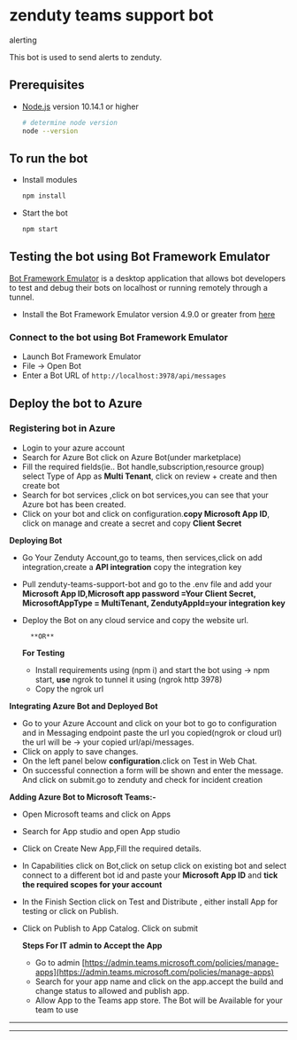# zenduty teams support bot

alerting

This bot is used to send alerts to zenduty.


## Prerequisites

- [Node.js](https://nodejs.org) version 10.14.1 or higher

    ```bash
    # determine node version
    node --version
    ```

## To run the bot

- Install modules

    ```bash
    npm install
    ```

- Start the bot

    ```bash
    npm start
    ```

## Testing the bot using Bot Framework Emulator

[Bot Framework Emulator](https://github.com/microsoft/botframework-emulator) is a desktop application that allows bot developers to test and debug their bots on localhost or running remotely through a tunnel.

- Install the Bot Framework Emulator version 4.9.0 or greater from [here](https://github.com/Microsoft/BotFramework-Emulator/releases)

### Connect to the bot using Bot Framework Emulator

- Launch Bot Framework Emulator
- File -> Open Bot
- Enter a Bot URL of `http://localhost:3978/api/messages`


## Deploy the bot to Azure


### Registering bot in Azure



* Login to your azure account 
* Search for Azure Bot click on Azure Bot(under marketplace)
* Fill the required fields(ie.. Bot handle,subscription,resource group) select Type of App as **Multi Tenant**, click on review + create and then create bot 
* Search for bot services ,click on bot services,you can see that your Azure bot has been created.
* Click on your bot and click on configuration.**copy Microsoft App ID**, click on manage and create a secret and copy **Client Secret**



**Deploying Bot**


* Go Your Zenduty Account,go to teams, then services,click on add integration,create a **API integration** copy the  integration key 
* Pull zenduty-teams-support-bot and go to the .env file and add your **Microsoft App ID,Microsoft app password =Your Client Secret, MicrosoftAppType = MultiTenant, ZendutyAppId=your integration key**
* Deploy the Bot on any cloud service and copy the website url. 

     	**OR**


    **For Testing**

    * Install requirements using (npm i) and start the bot using ->  npm start, **use** ngrok to tunnel it using (ngrok http 3978)
    * Copy the ngrok url 

**Integrating  Azure Bot and Deployed Bot**



* Go to your Azure Account and click on your bot to go to configuration and in Messaging endpoint paste the url you copied(ngrok or cloud url) the url will be ->  your copied url/api/messages.
* Click on apply to save changes.
* On the  left panel below **configuration**.click on Test in Web Chat.
* On successful connection a form will be shown and enter the message. And click on submit.go to zenduty and check for incident creation 


      

**Adding Azure Bot to Microsoft Teams:-**



* Open Microsoft teams and click on Apps 
* Search for App studio and open App studio 
* Click on  Create New App,Fill the required details.
* In Capabilities click on Bot,click on setup click on existing bot and select connect to a  different bot id and paste your  **Microsoft App ID** and **tick the required scopes for your account**
* In the Finish Section click on Test and Distribute , either install App for testing or click on Publish.
* Click on Publish to App Catalog. Click on submit 

  

    **Steps For IT admin to Accept the App**




    * Go to admin [https://admin.teams.microsoft.com/policies/manage-apps](https://admin.teams.microsoft.com/policies/manage-apps)  
    * Search for your app name and click on the app.accept the build and change status to allowed and publish app. 
    * Allow App to the Teams app store. The Bot will be Available  for your team to use 

     


**   **

**      **

